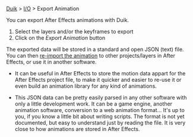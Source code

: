 [Duik](https://github.com/Rainbox-dev/DuAEF_Duik/wiki/Duik-User-Guide) > [I/O](https://github.com/Rainbox-dev/DuAEF_Duik/wiki/i-o) > Export Animation

You can export After Effects animations with Duik.

1. Select the layers and/or the keyframes to export
2. Click on the *Export Animation* button

The exported data will be stored in a standard and open JSON (text) file.
You can then [re-import the animation](https://github.com/Rainbox-dev/DuAEF_Duik/wiki/import-animation) to other projects/layers in After Effects, or use it in another software.

- It can be useful in After Effects to store the motion data appart for the After Effects project file, to make it quicker and easier to re-use it or even build an animation library for any kind of animations.

- This JSON data can be pretty easily parsed in any other software with only a little development work. It can be a game engine, another animation software, conversion to a web animation format... It's up to you, if you know a little bit about writing scripts.
The format is not yet documented, but easy to understand just by reading the file. It is very close to how animations are stored in After Effects.